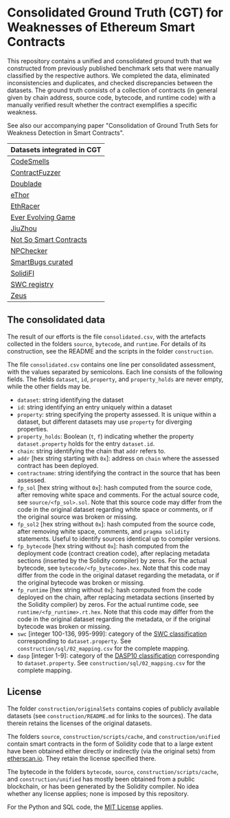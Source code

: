 # Consolidated Ground Truth (CGT) for Weaknesses of Ethereum Smart Contracts 

This repository contains a unified and consolidated ground truth that
we constructed from previously published benchmark sets that were
manually classified by the respective authors. We completed the data,
eliminated inconsistencies and duplicates, and checked discrepancies
between the datasets. The ground truth consists of a collection of
contracts (in general given by chain address, source code, bytecode,
and runtime code) with a manually verified result whether the contract
exemplifies a specific weakness.

See also our accompanying paper "Consolidation of Ground Truth Sets
for Weakness Detection in Smart Contracts".

| Datasets integrated in CGT |
| --- |
| [CodeSmells](https://github.com/Jiachi-Chen/TSE-ContractDefects) |
| [ContractFuzzer](https://github.com/gongbell/ContractFuzzer/tree/master/examples) |
| [Doublade](https://drive.google.com/file/d/1k0Edw2r1Z59WBc8SFbeh85hJMydGNPGz/view) |
| [eThor](https://secpriv.wien/ethor/) |
| [EthRacer](https://drive.google.com/file/d/1190VXwu502M-vgT8yyuFp0lFUVlxnMhO/view?usp=sharing) |
| [Ever Evolving Game](https://drive.google.com/open?id=1xLssDxYWyKFCwS5HUrQaSex0uwJRSvDi) |
| [JiuZhou](https://github.com/xf97/JiuZhou) |
| [Not So Smart Contracts](https://github.com/crytic/not-so-smart-contracts/) |
| [NPChecker](https://www.dropbox.com/sh/90tm5drmeep9bqy/AAB0jKxkIevNct2eIvsYb7Oqa?dl=0) |
| [SmartBugs curated](https://github.com/smartbugs/smartbugs-curated) |
| [SolidiFI](https://github.com/DependableSystemsLab/SolidiFI-benchmark) |
| [SWC registry](https://swcregistry.io) |
| [Zeus](https://goo.gl/kFNHy3) |

## The consolidated data

The result of our efforts is the file `consolidated.csv`, with the artefacts collected in the folders `source`, `bytecode`, and `runtime`. For details of its construction, see the README and the scripts in the folder `construction`.

The file `consolidated.csv` contains one line per consolidated assessment, with the values separated by semicolons.
Each line consists of the following fields. The fields `dataset`, `id`, `property`, and `property_holds` are never empty, while the other fields may be.

- `dataset`: string identifying the dataset
- `id`: string identifying an entry uniquely within a dataset
- `property`: string specifying the property assessed. It is unique within a dataset, but different datasets may use `property` for diverging properties.
- `property_holds`: Boolean (`t`, `f`) indicating whether the property `dataset.property` holds for the entry `dataset.id`.
- `chain`: string identifying the chain that `addr` refers to.
- `addr` [hex string starting with `0x`]: address on `chain` where the assessed contract has been deployed.
- `contractname`: string identifying the contract in the source that has been assessed. 
- `fp_sol` [hex string without `0x`]: hash computed from the source code, after removing white space and comments. For the actual source code, see  `source/<fp_sol>.sol`. Note that this source code may differ from the code in the original dataset regarding white space or comments, or if the original source was broken or missing.
- `fp_sol2` [hex string without `0x`]: hash computed from the source code, after removing white space, comments, and `pragma solidity` statements. Useful to identify sources identical up to compiler versions.
- `fp_bytecode` [hex string without `0x`]: hash computed from the deployment code (contract creation code), after replacing metadata sections (inserted by the Solidity compiler) by zeros. For the actual bytecode, see `bytecode/<fp_bytecode>.hex`. Note that this code may differ from the code in the original dataset regarding the metadata, or if the original bytecode was broken or missing.
- `fp_runtime` [hex string without `0x`]:  hash computed from the code deployed on the chain, after replacing metadata sections (inserted by the Solidity compiler) by zeros. For the actual runtime code, see `runtime/<fp_runtime>.rt.hex`. Note that this code may differ from the code in the original dataset regarding the metadata, or if the original bytecode was broken or missing.
- `swc` [integer 100-136, 995-999]: category of the [SWC classification](https://swcregistry.io/) corresponding to `dataset.property`. See `construction/sql/02_mapping.csv` for the complete mapping.
- `dasp` [integer 1-9]: category of the [DASP10 classification](https://dasp.co/) corresponding to `dataset.property`. See `construction/sql/02_mapping.csv` for the complete mapping.

## License

The folder `construction/originalSets` contains copies of publicly available datasets (see `construction/README.md` for links to the sources).
The data therein retains the licenses of the original datasets.

The folders `source`, `construction/scripts/cache`, and `construction/unified` contain smart contracts in the form of Solidity code that to a large extent have been obtained either directly or indirectly (via the original sets) from [etherscan.io](etherscan.io).
They retain the license specified there.

The bytecode in the folders `bytecode`, `source`, `construction/scripts/cache`, and `construction/unified` has mostly been obtained from a public blockchain, or has been generated by the Solidity compiler.
No idea whether any license applies; none is imposed by this repository.

For the Python and SQL code, the [MIT License](LICENSE.txt) applies.
